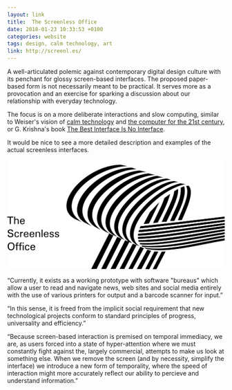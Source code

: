 ```yaml
---
layout: link
title:  The Screenless Office
date: 2018-01-23 10:33:53 +0100
categories: website
tags: design, calm technology, art
link: http://screenl.es/
---
```


A well-articulated polemic against contemporary digital design culture with its penchant for glossy screen-based interfaces. The proposed paper-based form is not necessarily meant to be practical. It serves more as a provocation and an exercise for sparking a discussion about our relationship with everyday technology.

The focus is on a more deliberate interactions and slow computing, similar to Weiser's vision of [calm technology](https://calmtech.com/papers.html) and [the computer for the 21st century](http://www.ubiq.com/hypertext/weiser/SciAmDraft3.html), or G. Krishna's book [The Best Interface Is No Interface](https://www.goodreads.com/book/show/22758923-the-best-interface-is-no-interface).

It would be nice to see a more detailed description and examples of the actual screenless interfaces.


[![The Screenless Office logo](./images/links/screenless-office.png)
](http://screenl.es/)


“Currently, it exists as a working prototype with software "bureaus" which allow a user to read and navigate news, web sites and social media entirely with the use of various printers for output and a barcode scanner for input.”

“In this sense, it is freed from the implicit social requirement that new technological projects conform to standard principles of progress, universality and efficiency.”

“Because screen-based interaction is premised on temporal immediacy, we are, as users forced into a state of hyper-attention where we must constantly fight against the, largely commercial, attempts to make us look at something else. When we remove the screen (and by necessity, simplify the interface) we introduce a new form of temporality, where the speed of interaction might more accurately reflect our ability to percieve and understand information.”